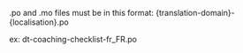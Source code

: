 .po and .mo files must be in this format:
{translation-domain}-{localisation}.po

ex:
dt-coaching-checklist-fr_FR.po
